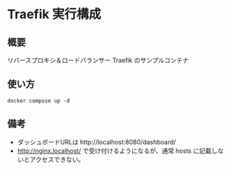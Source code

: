 # Traefik 実行構成

## 概要

リバースプロキシ＆ロードバランサー Traefik のサンプルコンテナ

## 使い方

```
docker compose up -d
```

## 備考

- ダッシュボードURLは http://localhost:8080/dashboard/
- http://nginx.localhost/ で受け付けるようになるが、通常 hosts に記載しないとアクセスできない。